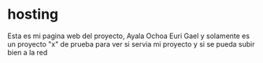 # hosting
Esta es mi pagina web del proyecto, Ayala Ochoa Euri Gael y solamente es un proyecto "x" de prueba para ver si servia mi proyecto y si se pueda subir bien a la red
